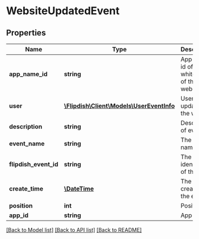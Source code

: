 # WebsiteUpdatedEvent

## Properties
Name | Type | Description | Notes
------------ | ------------- | ------------- | -------------
**app_name_id** | **string** | App Name id of the whitelabel of the website | [optional] 
**user** | [**\Flipdish\\Client\Models\UserEventInfo**](UserEventInfo.md) | User updating the website | [optional] 
**description** | **string** | Description of event | [optional] 
**event_name** | **string** | The event name | [optional] 
**flipdish_event_id** | **string** | The identitfier of the event | [optional] 
**create_time** | [**\DateTime**](\DateTime.md) | The time of creation of the event | [optional] 
**position** | **int** | Position | [optional] 
**app_id** | **string** | App id | [optional] 

[[Back to Model list]](../README.md#documentation-for-models) [[Back to API list]](../README.md#documentation-for-api-endpoints) [[Back to README]](../README.md)


